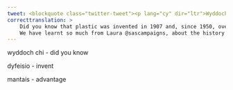 ```yaml
---
tweet: <blockquote class="twitter-tweet"><p lang="cy" dir="ltr">Wyddoch chi fod plastig wedi’i ddyfeisio ym 1907 ac, ers 1950, mae dros 8.3 biliwn tunnell o blastig wedi’i greu?<br><br>Rydym ni wedi dysgu cymaint gan Laura o <a href="https://twitter.com/sascampaigns?ref_src=twsrc%5Etfw">@sascampaigns</a>, am hanes plastig, ei fanteision a’i anfanteision. 🌊<a href="https://twitter.com/hashtag/GorffennafDiBlastig?src=hash&amp;ref_src=twsrc%5Etfw">#GorffennafDiBlastig</a> <a href="https://twitter.com/hashtag/WythnosSIC?src=hash&amp;ref_src=twsrc%5Etfw">#WythnosSIC</a><a href="https://t.co/R6HmENRmSC">https://t.co/R6HmENRmSC</a></p>&mdash; Y Pierhead (@YPierhead) <a href="https://twitter.com/YPierhead/status/1285220159402184704?ref_src=twsrc%5Etfw">July 20, 2020</a></blockquote> <script async src="https://platform.twitter.com/widgets.js" charset="utf-8"></script>
correcttranslation: >
    Did you know that plastic was invented in 1907 and, since 1950, over 8.3 billion tons of plastic has beeen created?
    We have learnt so much from Laura @sascampaigns, about the history of plastic, its advantages and its disadvantages.
---
```


wyddoch chi - did you know

dyfeisio - invent

mantais -  advantage



